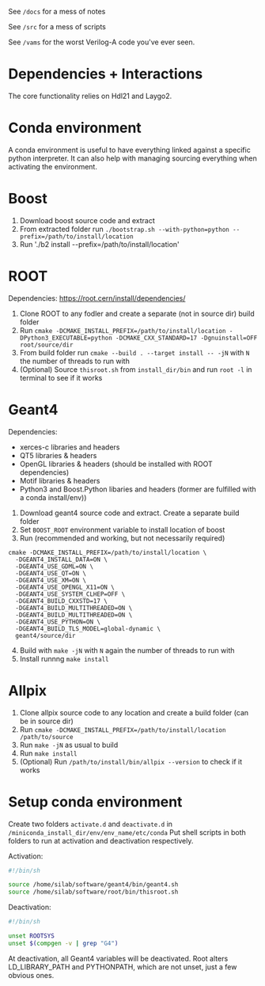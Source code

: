 See `/docs` for a mess of notes

See `/src` for a mess of scripts

See `/vams` for the worst Verilog-A code you've ever seen.

# Dependencies + Interactions

The core functionality relies on Hdl21 and Laygo2.

# Conda environment
A conda environment is useful to have everything linked against a specific python interpreter. It can also help with managing sourcing everything when activating the environment.

# Boost
1. Download boost source code and extract
2. From extracted folder run `./bootstrap.sh --with-python=python --prefix=/path/to/install/location`
3. Run './b2 install --prefix=/path/to/install/location'

# ROOT
Dependencies: https://root.cern/install/dependencies/
1. Clone ROOT to any fodler and create a separate (not in source dir) build folder
2. Run `cmake -DCMAKE_INSTALL_PREFIX=/path/to/install/location -DPython3_EXECUTABLE=python -DCMAKE_CXX_STANDARD=17 -Dgnuinstall=OFF root/source/dir`
3. From build folder run `cmake --build . --target install -- -jN` with `N` the number of threads to run with
4. (Optional) Source `thisroot.sh` from `install_dir/bin` and run `root -l` in terminal to see if it works

# Geant4
Dependencies:
- xerces-c libraries and headers
- QT5 libraries & headers
- OpenGL libraries & headers (should be installed with ROOT dependencies)
- Motif libraries & headers
- Python3 and Boost.Python libaries and headers (former are fulfilled with a conda install/env))

1. Download geant4 source code and extract. Create a separate build folder
2. Set `BOOST_ROOT` environment variable to install location of boost
3. Run (recommended and working, but not necessarily required)
```
cmake -DCMAKE_INSTALL_PREFIX=/path/to/install/location \
  -DGEANT4_INSTALL_DATA=ON \
  -DGEANT4_USE_GDML=ON \
  -DGEANT4_USE_QT=ON \
  -DGEANT4_USE_XM=ON \
  -DGEANT4_USE_OPENGL_X11=ON \
  -DGEANT4_USE_SYSTEM_CLHEP=OFF \
  -DGEANT4_BUILD_CXXSTD=17 \
  -DGEANT4_BUILD_MULTITHREADED=ON \
  -DGEANT4_BUILD_MULTITHREADED=ON \
  -DGEANT4_USE_PYTHON=ON \
  -DGEANT4_BUILD_TLS_MODEL=global-dynamic \
  geant4/source/dir
```
4. Build with `make -jN` with `N` again the number of threads to run with
5. Install runnng `make install`

# Allpix
1. Clone allpix source code to any location and create a build folder (can be in source dir)
2. Run `cmake -DCMAKE_INSTALL_PREFIX=/path/to/install/location /path/to/source`
3. Run `make -jN` as usual to build
4. Run `make install`
5. (Optional) Run `/path/to/install/bin/allpix --version` to check if it works

# Setup conda environment
Create two folders `activate.d` and `deactivate.d` in `/miniconda_install_dir/env/env_name/etc/conda`
Put shell scripts in both folders to run at activation and deactivation respectively.

Activation:
```bash
#!/bin/sh

source /home/silab/software/geant4/bin/geant4.sh
source /home/silab/software/root/bin/thisroot.sh
```

Deactivation:
```bash
#!/bin/sh

unset ROOTSYS
unset $(compgen -v | grep "G4")
```
At deactivation, all Geant4 variables will be deactivated. Root alters LD_LIBRARY_PATH and PYTHONPATH, which are not unset, just a few obvious ones.

